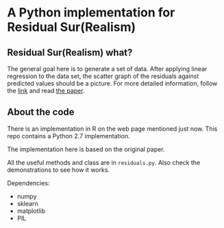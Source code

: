 # A Python implementation for Residual Sur(Realism)

## Residual Sur(Realism) what?

The general goal here is to generate a set of data.
After applying linear regression to the data set, the scatter graph of the residuals against predicted values should be a picture.
For more detailed information, follow the [link](http://www4.stat.ncsu.edu/~stefanski/NSF_Supported/Hidden_Images/stat_res_plots.html#Download_Data_Sets) and read [the paper](http://www4.stat.ncsu.edu/~stefanski/NSF_Supported/Hidden_Images/Residual_Surrealism_TAS_2007.pdf). 

## About the code

There is an implementation in R on the web page mentioned just now.
This repo contains a Python 2.7 implementation.

The implementation here is based on the original paper.

All the useful methods and class are in `residuals.py`.
Also check the demonstrations to see how it works.

Dependencies:

* numpy
* sklearn
* matplotlib
* PIL
